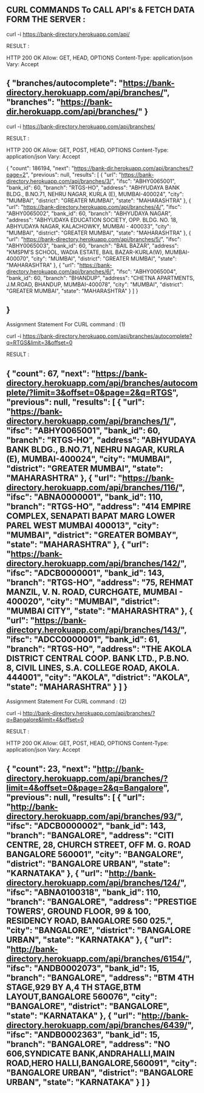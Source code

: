 CURL COMMANDS To CALL API's & FETCH DATA FORM THE SERVER :
-----------------------------------------------------------


curl -i  https://bank-directory.herokuapp.com/api/

RESULT : 

HTTP 200 OK
Allow: GET, HEAD, OPTIONS
Content-Type: application/json
Vary: Accept

{
    "branches/autocomplete": "https://bank-directory.herokuapp.com/api/branches/",
    "branches": "https://bank-dir.herokuapp.com/api/branches/"
}
---------------------------------------------------------

curl -i https://bank-directory.herokuapp.com/api/branches/


RESULT :

HTTP 200 OK
Allow: GET, POST, HEAD, OPTIONS
Content-Type: application/json
Vary: Accept

{
    "count": 186194,
    "next": "https://bank-dir.herokuapp.com/api/branches/?page=2",
    "previous": null,
    "results": [
        {
            "url": "https://bank-directory.herokuapp.com/api/branches/3/",
            "ifsc": "ABHY0065001",
            "bank_id": 60,
            "branch": "RTGS-HO",
            "address": "ABHYUDAYA BANK BLDG., B.NO.71, NEHRU NAGAR, KURLA (E), MUMBAI-400024",
            "city": "MUMBAI",
            "district": "GREATER MUMBAI",
            "state": "MAHARASHTRA"
        },
        {
            "url": "https://bank-directory.herokuapp.com/api/branches/4/",
            "ifsc": "ABHY0065002",
            "bank_id": 60,
            "branch": "ABHYUDAYA NAGAR",
            "address": "ABHYUDAYA EDUCATION SOCIETY, OPP. BLDG. NO. 18, ABHYUDAYA NAGAR, KALACHOWKY, MUMBAI - 400033",
            "city": "MUMBAI",
            "district": "GREATER MUMBAI",
            "state": "MAHARASHTRA"
        },
        {
            "url": "https://bank-directory.herokuapp.com/api/branches/5/",
            "ifsc": "ABHY0065003",
            "bank_id": 60,
            "branch": "BAIL BAZAR",
            "address": "KMSPM'S SCHOOL, WADIA ESTATE, BAIL BAZAR-KURLA(W), MUMBAI-400070",
            "city": "MUMBAI",
            "district": "GREATER MUMBAI",
            "state": "MAHARASHTRA"
        },
        {
            "url": "https://bank-directory.herokuapp.com/api/branches/6/",
            "ifsc": "ABHY0065004",
            "bank_id": 60,
            "branch": "BHANDUP",
            "address": "CHETNA APARTMENTS, J.M.ROAD, BHANDUP, MUMBAI-400078",
            "city": "MUMBAI",
            "district": "GREATER MUMBAI",
            "state": "MAHARASHTRA"
        }
    ]
}

}
----------------------------------------------------------------------------------------

Assignment Statement For CURL command :  (1)

curl -i https://bank-directory.herokuapp.com/api/branches/autocomplete?q=RTGS&limit=3&offset=0

RESULT :

{
    "count": 67,
    "next": "https://bank-directory.herokuapp.com/api/branches/autocomplete/?limit=3&offset=0&page=2&q=RTGS",
    "previous": null,
    "results": [
        {
            "url": "https://bank-directory.herokuapp.com/api/branches/1/",
            "ifsc": "ABHY0065001",
            "bank_id": 60,
            "branch": "RTGS-HO",
            "address": "ABHYUDAYA BANK BLDG., B.NO.71, NEHRU NAGAR, KURLA (E), MUMBAI-400024",
            "city": "MUMBAI",
            "district": "GREATER MUMBAI",
            "state": "MAHARASHTRA"
        },
        {
            "url": "https://bank-directory.herokuapp.com/api/branches/116/",
            "ifsc": "ABNA0000001",
            "bank_id": 110,
            "branch": "RTGS-HO",
            "address": "414 EMPIRE COMPLEX, SENAPATI BAPAT MARG LOWER PAREL WEST MUMBAI 400013",
            "city": "MUMBAI",
            "district": "GREATER BOMBAY",
            "state": "MAHARASHTRA"
        },
        {
            "url": "https://bank-directory.herokuapp.com/api/branches/142/",
            "ifsc": "ADCB0000001",
            "bank_id": 143,
            "branch": "RTGS-HO",
            "address": "75, REHMAT MANZIL, V. N. ROAD, CURCHGATE, MUMBAI - 400020",
            "city": "MUMBAI",
            "district": "MUMBAI CITY",
            "state": "MAHARASHTRA"
        },
        {
            "url": "https://bank-directory.herokuapp.com/api/branches/143/",
            "ifsc": "ADCC0000001",
            "bank_id": 61,
            "branch": "RTGS-HO",
            "address": "THE AKOLA DISTRICT CENTRAL COOP. BANK LTD., P.B.NO. 8, CIVIL LINES, S.A. COLLEGE ROAD, AKOLA. 444001",
            "city": "AKOLA",
            "district": "AKOLA",
            "state": "MAHARASHTRA"
        }
    ]
}
--------------------------------------------------------------------------------------

Assignment Statement For CURL command :  (2)

curl -i http://bank-directory.herokuapp.com/api/branches/?q=Bangalore&limit=4&offset=0


RESULT :

HTTP 200 OK
Allow: GET, POST, HEAD, OPTIONS
Content-Type: application/json
Vary: Accept

{
    "count": 23,
    "next": "http://bank-directory.herokuapp.com/api/branches/?limit=4&offset=0&page=2&q=Bangalore",
    "previous": null,
    "results": [
        {
            "url": "http://bank-directory.herokuapp.com/api/branches/93/",
            "ifsc": "ADCB0000002",
            "bank_id": 143,
            "branch": "BANGALORE",
            "address": "CITI CENTRE, 28, CHURCH STREET, OFF M. G. ROAD BANGALORE 560001",
            "city": "BANGALORE",
            "district": "BANGALORE URBAN",
            "state": "KARNATAKA"
        },
        {
            "url": "http://bank-directory.herokuapp.com/api/branches/124/",
            "ifsc": "ABNA0100318",
            "bank_id": 110,
            "branch": "BANGALORE",
            "address": "PRESTIGE TOWERS', GROUND FLOOR, 99 & 100, RESIDENCY ROAD, BANGALORE 560 025.",
            "city": "BANGALORE",
            "district": "BANGALORE URBAN",
            "state": "KARNATAKA"
        },
        {
            "url": "http://bank-directory.herokuapp.com/api/branches/6154/",
            "ifsc": "ANDB0002073",
            "bank_id": 15,
            "branch": "BANGALORE",
            "address": "BTM 4TH STAGE,929 BY A,4 TH STAGE,BTM LAYOUT,BANGALORE 560076",
            "city": "BANGALORE",
            "district": "BANGALORE",
            "state": "KARNATAKA"
        },
        {
            "url": "http://bank-directory.herokuapp.com/api/branches/6439/",
            "ifsc": "ANDB0002363",
            "bank_id": 15,
            "branch": "BANGALORE",
            "address": "NO 606,SYNDICATE BANK,ANDRAHALLI,MAIN ROAD,HERO HALLI,BANGALORE,560091",
            "city": "BANGALORE URBAN",
            "district": "BANGALORE URBAN",
            "state": "KARNATAKA"
        }
    ]
}
------------------------------------------------------------------------------------------
